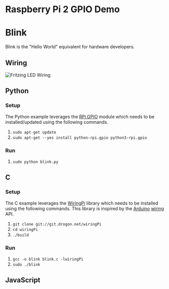 Raspberry Pi 2 GPIO Demo
========================

# Blink

Blink is the "Hello World" equivalent for hardware developers.

## Wiring

![Fritzing LED Wiring](http://learn.acrobotic.com/uploads/Turning_LED_On.png)

## Python


### Setup

The Python example leverages the [RPi.GPIO](http://sourceforge.net/projects/raspberry-gpio-python/) module which needs to be installed/updated using the following commands.

1. `sudo apt-get update`
1. `sudo apt-get --yes install python-rpi.gpio python3-rpi.gpio`

### Run

1. `sudo python blink.py`

## C

### Setup

The C example leverages the [WiringPi]() library which needs to be installed using the following commands. This library is inspired by the [Arduino](http://www.arduino.cc/) [wiring](http://wiring.org.co/) API.

1. `git clone git://git.drogon.net/wiringPi`
1. `cd wiringPi`
1. `./build`

### Run

1. `gcc -o blink blink.c -lwiringPi`
1. `sudo ./blink`

## JavaScript


